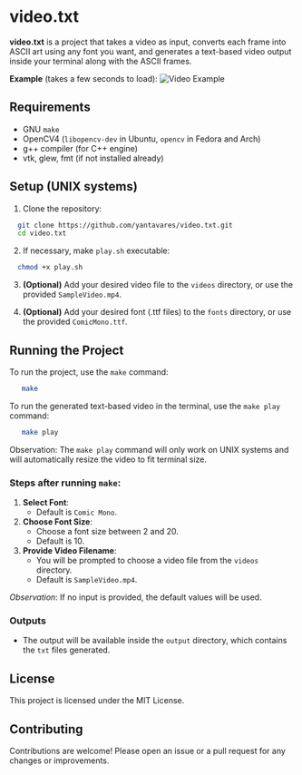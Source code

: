 # video.txt

**video.txt** is a project that takes a video as input, converts each frame into ASCII art using any font you want, and generates a text-based video output inside your terminal along with the ASCII frames.

**Example** (takes a few seconds to load):
![Video Example](public/sampletxt.gif)

## Requirements

- GNU `make`
- OpenCV4 (`libopencv-dev` in Ubuntu, `opencv` in Fedora and Arch)
- g++ compiler (for C++ engine)
- vtk, glew, fmt (if not installed already)

## Setup (UNIX systems)

1. Clone the repository:

```bash
  git clone https://github.com/yantavares/video.txt.git
  cd video.txt
```

2. If necessary, make `play.sh` executable:

```bash
  chmod +x play.sh
```

3. **(Optional)** Add your desired video file to the `videos` directory, or use the provided `SampleVideo.mp4`.

4. **(Optional)** Add your desired font (.ttf files) to the `fonts` directory, or use the provided `ComicMono.ttf`.

## **Running the Project**

To run the project, use the `make` command:

```bash
   make
```

To run the generated text-based video in the terminal, use the `make play` command:

```bash
   make play
```

Observation: The `make play` command will only work on UNIX systems and will automatically resize the video to fit terminal size.

### Steps after running `make`:

1. **Select Font**:
   - Default is `Comic Mono`.
2. **Choose Font Size**:
   - Choose a font size between 2 and 20.
   - Default is 10.
3. **Provide Video Filename**:
   - You will be prompted to choose a video file from the `videos` directory.
   - Default is `SampleVideo.mp4`.

_Observation_: If no input is provided, the default values will be used.

### Outputs

- The output will be available inside the `output` directory, which contains the `txt` files generated.

## License

This project is licensed under the MIT License.

## Contributing

Contributions are welcome! Please open an issue or a pull request for any changes or improvements.
